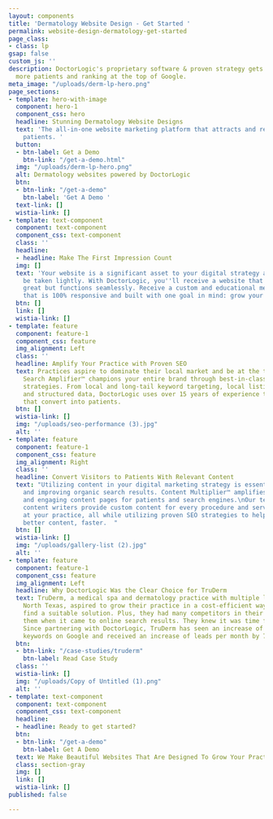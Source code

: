 ```yaml
---
layout: components
title: 'Dermatology Website Design - Get Started '
permalink: website-design-dermatology-get-started
page_class:
- class: lp
gsap: false
custom_js: ''
description: DoctorLogic's proprietary software & proven strategy gets you found by
  more patients and ranking at the top of Google.
meta_image: "/uploads/derm-lp-hero.png"
page_sections:
- template: hero-with-image
  component: hero-1
  component_css: hero
  headline: Stunning Dermatology Website Designs
  text: 'The all-in-one website marketing platform that attracts and retains more
    patients. '
  button:
  - btn-label: Get a Demo
    btn-link: "/get-a-demo.html"
  img: "/uploads/derm-lp-hero.png"
  alt: Dermatology websites powered by DoctorLogic
  btn:
  - btn-link: "/get-a-demo"
    btn-label: 'Get A Demo '
  text-link: []
  wistia-link: []
- template: text-component
  component: text-component
  component_css: text-component
  class: ''
  headline:
  - headline: Make The First Impression Count
  img: []
  text: 'Your website is a significant asset to your digital strategy and should not
    be taken lightly. With DoctorLogic, you''ll receive a website that not only looks
    great but functions seamlessly. Receive a custom and educational medical website
    that is 100% responsive and built with one goal in mind: grow your practice.'
  btn: []
  link: []
  wistia-link: []
- template: feature
  component: feature-1
  component_css: feature
  img_alignment: Left
  class: ''
  headline: Amplify Your Practice with Proven SEO
  text: Practices aspire to dominate their local market and be at the top of Google.
    Search Amplifier™ champions your entire brand through best-in-class medical SEO
    strategies. From local and long-tail keyword targeting, local listing management,
    and structured data, DoctorLogic uses over 15 years of experience to deliver visitors
    that convert into patients.
  btn: []
  wistia-link: []
  img: "/uploads/seo-performance (3).jpg"
  alt: ''
- template: feature
  component: feature-1
  component_css: feature
  img_alignment: Right
  class: ''
  headline: Convert Visitors to Patients With Relevant Content
  text: "Utilizing content in your digital marketing strategy is essential to SEO
    and improving organic search results. Content Multiplier™ amplifies the most relevant
    and engaging content pages for patients and search engines.\nOur team of medical
    content writers provide custom content for every procedure and service offered
    at your practice, all while utilizing proven SEO strategies to help you build
    better content, faster.  "
  btn: []
  wistia-link: []
  img: "/uploads/gallery-list (2).jpg"
  alt: ''
- template: feature
  component: feature-1
  component_css: feature
  img_alignment: Left
  headline: Why DoctorLogic Was the Clear Choice for TruDerm
  text: TruDerm, a medical spa and dermatology practice with multiple locations in
    North Texas, aspired to grow their practice in a cost-efficient way but couldn’t
    find a suitable solution. Plus, they had many competitors in their market outperforming
    them when it came to online search results. They knew it was time for a change.
    Since partnering with DoctorLogic, TruDerm has seen an increase of 182% indexed
    keywords on Google and received an increase of leads per month by 74%.
  btn:
  - btn-link: "/case-studies/truderm"
    btn-label: Read Case Study
  class: ''
  wistia-link: []
  img: "/uploads/Copy of Untitled (1).png"
  alt: ''
- template: text-component
  component: text-component
  component_css: text-component
  headline:
  - headline: Ready to get started?
  btn:
  - btn-link: "/get-a-demo"
    btn-label: Get A Demo
  text: We Make Beautiful Websites That Are Designed To Grow Your Practice
  class: section-gray
  img: []
  link: []
  wistia-link: []
published: false

---
```

